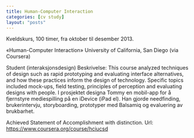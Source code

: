 ```yaml
---
title: Human-Computer Interaction
categories: [cv study]
layout: "posts"
---
```


Kveldskurs, 100 timer, fra oktober til desember 2013.

«Human-Computer Interaction»
University of California, San Diego (via  Coursera)

Student (interaksjonsdesign)
Beskrivelse: This course analyzed techniques of design such as rapid prototyping and evaluating interface alternatives, and how these practices inform the design of technology. Specific topics included mock-ups, field testing, principles of perception and evaluating designs with people.
I prosjektet designa Tommy en mobil-app for å fjernstyre mediespilling på en iDevice (iPad el). Han gjorde needfinding, brukerintervju, storyboarding, prototyper med Balsamiq og evaluering av brukbarhet.

Achieved Statement of Accomplishment with distinction.
Url: https://www.coursera.org/course/hciucsd

